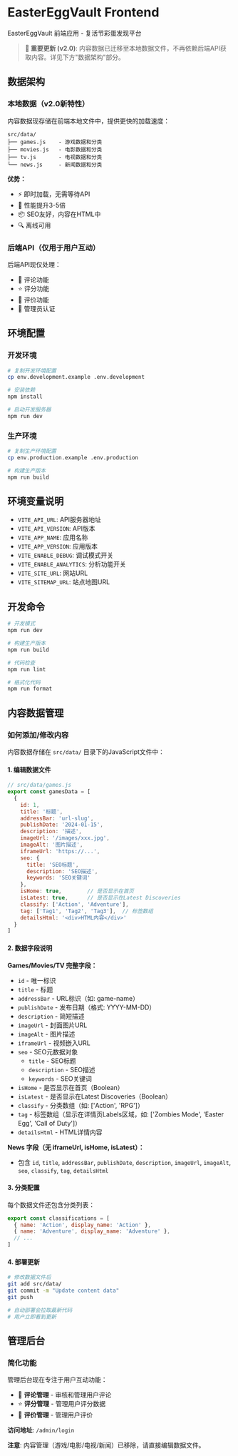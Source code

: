 # EasterEggVault Frontend

EasterEggVault 前端应用 - 复活节彩蛋发现平台

> **📝 重要更新 (v2.0)**: 内容数据已迁移至本地数据文件，不再依赖后端API获取内容。详见下方"数据架构"部分。

## 数据架构

### 本地数据（v2.0新特性）

内容数据现存储在前端本地文件中，提供更快的加载速度：

```
src/data/
├── games.js    - 游戏数据和分类
├── movies.js   - 电影数据和分类
├── tv.js       - 电视数据和分类
└── news.js     - 新闻数据和分类
```

**优势：**
- ⚡ 即时加载，无需等待API
- 🚀 性能提升3-5倍
- 📦 SEO友好，内容在HTML中
- 🔍 离线可用

### 后端API（仅用于用户互动）

后端API现仅处理：
- 💬 评论功能
- ⭐ 评分功能
- 📝 评价功能
- 🔐 管理员认证

## 环境配置

### 开发环境
```sh
# 复制开发环境配置
cp env.development.example .env.development

# 安装依赖
npm install

# 启动开发服务器
npm run dev
```

### 生产环境
```sh
# 复制生产环境配置
cp env.production.example .env.production

# 构建生产版本
npm run build
```

## 环境变量说明

- `VITE_API_URL`: API服务器地址
- `VITE_API_VERSION`: API版本
- `VITE_APP_NAME`: 应用名称
- `VITE_APP_VERSION`: 应用版本
- `VITE_ENABLE_DEBUG`: 调试模式开关
- `VITE_ENABLE_ANALYTICS`: 分析功能开关
- `VITE_SITE_URL`: 网站URL
- `VITE_SITEMAP_URL`: 站点地图URL

## 开发命令

```sh
# 开发模式
npm run dev

# 构建生产版本
npm run build

# 代码检查
npm run lint

# 格式化代码
npm run format
```

## 内容数据管理

### 如何添加/修改内容

内容数据存储在 `src/data/` 目录下的JavaScript文件中：

#### 1. 编辑数据文件

```javascript
// src/data/games.js
export const gamesData = [
  {
    id: 1,
    title: '标题',
    addressBar: 'url-slug',
    publishDate: '2024-01-15',
    description: '描述',
    imageUrl: '/images/xxx.jpg',
    imageAlt: '图片描述',
    iframeUrl: 'https://...',
    seo: {
      title: 'SEO标题',
      description: 'SEO描述',
      keywords: 'SEO关键词'
    },
    isHome: true,        // 是否显示在首页
    isLatest: true,      // 是否显示在Latest Discoveries
    classify: ['Action', 'Adventure'],
    tag: ['Tag1', 'Tag2', 'Tag3'],  // 标签数组
    detailsHtml: '<div>HTML内容</div>'
  }
]
```

#### 2. 数据字段说明

**Games/Movies/TV 完整字段：**
- `id` - 唯一标识
- `title` - 标题
- `addressBar` - URL标识（如: game-name）
- `publishDate` - 发布日期（格式: YYYY-MM-DD）
- `description` - 简短描述
- `imageUrl` - 封面图片URL
- `imageAlt` - 图片描述
- `iframeUrl` - 视频嵌入URL
- `seo` - SEO元数据对象
  - `title` - SEO标题
  - `description` - SEO描述
  - `keywords` - SEO关键词
- `isHome` - 是否显示在首页（Boolean）
- `isLatest` - 是否显示在Latest Discoveries（Boolean）
- `classify` - 分类数组（如: ['Action', 'RPG']）
- `tag` - 标签数组（显示在详情页Labels区域，如: ['Zombies Mode', 'Easter Egg', 'Call of Duty']）
- `detailsHtml` - HTML详情内容

**News 字段（无 iframeUrl, isHome, isLatest）：**
- 包含 `id`, `title`, `addressBar`, `publishDate`, `description`, `imageUrl`, `imageAlt`, `seo`, `classify`, `tag`, `detailsHtml`

#### 3. 分类配置

每个数据文件还包含分类列表：

```javascript
export const classifications = [
  { name: 'Action', display_name: 'Action' },
  { name: 'Adventure', display_name: 'Adventure' },
  // ...
]
```

#### 4. 部署更新

```bash
# 修改数据文件后
git add src/data/
git commit -m "Update content data"
git push

# 自动部署会拉取最新代码
# 用户立即看到更新
```

## 管理后台

### 简化功能

管理后台现在专注于用户互动功能：

- 💬 **评论管理** - 审核和管理用户评论
- ⭐ **评分管理** - 管理用户评分数据
- 📝 **评价管理** - 管理用户评价

**访问地址**: `/admin/login`

**注意**: 内容管理（游戏/电影/电视/新闻）已移除，请直接编辑数据文件。

